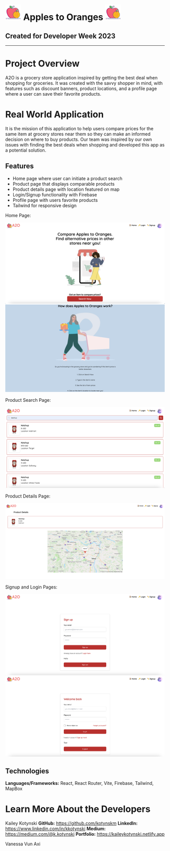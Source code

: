 # <img src="/src/assets/img/icons8-fruits-flaticons.png" width='50px'> Apples to Oranges <img src="/src/assets/img/icons8-fruits-flaticons.png" width='50px'>

## Created for Developer Week 2023

---

# Project Overview

A2O is a grocery store application inspired by getting the best deal when shopping for groceries. It was created with the savvy shopper in mind, with features such as discount banners, product locations, and a profile page where a user can save their favorite products.

# Real World Application

It is the mission of this application to help users compare prices for the same item at grocery stores near them so they can make an informed decision on where to buy products. Our team was inspired by our own issues with finding the best deals when shopping and developed this app as a potential solution.

## Features

- Home page where user can initiate a product search
- Product page that displays comparable products
- Product details page with location featured on map
- Login/Signup functionality with Firebase
- Profile page with users favorite products
- Tailwind for responsive design

Home Page:

<img src="src/assets/img/home.png">
<img src="src/assets/img/home-2.png">

Product Search Page:

<img src="src/assets/img/searchpage.png">

Product Details Page:

<img src="src/assets/img/details.png">

Signup and Login Pages:

<img src="src/assets/img/signup.png">
<img src="src/assets/img/login.png">

## Technologies

**Languages/Frameworks:** React, React Router, Vite, Firebase, Tailwind, MapBox

# <a name="about"></a>Learn More About the Developers

Kailey Kotynski
**GitHub:** https://github.com/kotynskm
**LinkedIn:** https://www.linkedin.com/in/kkotynski
**Medium:** https://medium.com/@k.kotynski
**Portfolio:** https://kaileykotynski.netlify.app

Vanessa Vun
Axi
